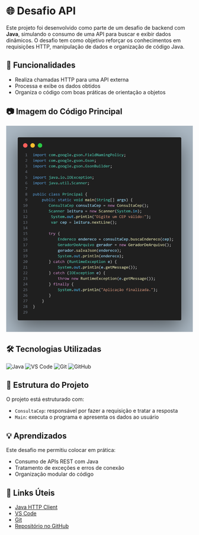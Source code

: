 # 🌐 Desafio API

Este projeto foi desenvolvido como parte de um desafio de backend com **Java**, simulando o consumo de uma API para buscar e exibir dados dinâmicos. O desafio tem como objetivo reforçar os conhecimentos em requisições HTTP, manipulação de dados e organização de código Java.

## 🚀 Funcionalidades

- Realiza chamadas HTTP para uma API externa
- Processa e exibe os dados obtidos
- Organiza o código com boas práticas de orientação a objetos

## 📷 Imagem do Código Principal

<img src="code.png" alt="foto do código">

## 🛠 Tecnologias Utilizadas

![Java](https://img.shields.io/badge/Java-ED8B00?style=for-the-badge&logo=java&logoColor=white)
![VS Code](https://img.shields.io/badge/VSCode-007ACC?style=for-the-badge&logo=visual%20studio%20code&logoColor=white)
![Git](https://img.shields.io/badge/Git-F05032?style=for-the-badge&logo=git&logoColor=white)
![GitHub](https://img.shields.io/badge/GitHub-100000?style=for-the-badge&logo=github&logoColor=white)

## 🧱 Estrutura do Projeto

O projeto está estruturado com:

- `ConsultaCep`: responsável por fazer a requisição e tratar a resposta
- `Main`: executa o programa e apresenta os dados ao usuário

## 💡 Aprendizados

Este desafio me permitiu colocar em prática:
- Consumo de APIs REST com Java
- Tratamento de exceções e erros de conexão
- Organização modular do código

## 🔗 Links Úteis

- [Java HTTP Client](https://docs.oracle.com/en/java/javase/11/docs/api/java.net.http/java/net/http/HttpClient.html)
- [VS Code](https://code.visualstudio.com/)
- [Git](https://git-scm.com/)
- [Repositório no GitHub](https://github.com/kalebemax/desafio-api)

